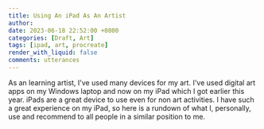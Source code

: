 ```yaml
---
title: Using An iPad As An Artist
author: 
date: 2023-06-18 22:52:00 +0800
categories: [Draft, Art]
tags: [ipad, art, procreate]
render_with_liquid: false
comments: utterances
---
```


As an learning artist, I've used many devices for my art. I've used digital art apps on my Windows laptop and now on my iPad which I got earlier this year. iPads are a great device to use even for non art activities. I have such a great experience on my iPad, so here is a rundown of what I, personally, use and recommend to all people in a similar position to me.



<script src="https://utteranc.es/client.js"
        repo="LinuxGamer/sitebeta"
        issue-term="pathname"
        theme="github-dark"
        crossorigin="anonymous"
        async>
</script>
